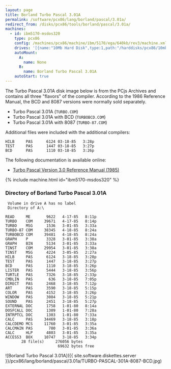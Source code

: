 ```yaml
---
layout: page
title: Borland Turbo Pascal 3.01A
permalink: /software/pcx86/lang/borland/pascal/3.01a/
redirect_from: /disks/pcx86/tools/borland/pascal/3.01a/
machines:
  - id: ibm5170-msdos320
    type: pcx86
    config: /machines/pcx86/machine/ibm/5170/ega/640kb/rev3/machine.xml
    drives: '[{name:"10Mb Hard Disk",type:1,path:"/harddisks/pcx86/10mb/MSDOS320-C400.json"}]'
    autoMount:
      A:
        name: None
      B:
        name: Borland Turbo Pascal 3.01A
    autoStart: true
---
```


The Turbo Pascal 3.01A disk image below is from the PCjs Archives and contains all three "flavors" of the
compiler.  According to the 1986 Reference Manual, the BCD and 8087 versions were normally sold separately.

- Turbo Pascal 3.01A (`TURBO.COM`) 
- Turbo Pascal 3.01A with BCD (`TURBOBCD.COM`) 
- Turbo Pascal 3.01A with 8087  (`TURBO-87.COM`)

Additional files were included with the additional compilers:

	HILB     PAS      6124 03-18-85   3:28p
	TEST     PAS      1447 03-18-85   3:27p
	BCD      PAS      1110 03-18-85   3:26p

The following documentation is available online:

- [Turbo Pascal Version 3.0 Reference Manual (1985)](http://bitsavers.org/pdf/borland/turbo_pascal/Turbo_Pascal_Version_3.0_Reference_Manual_1985.pdf)

{% include machine.html id="ibm5170-msdos320" %}

### Directory of Borland Turbo Pascal 3.01A

     Volume in drive A has no label
     Directory of A:\

    READ     ME       9622   4-17-85   8:11p
    TURBO    COM     39671   4-17-85   8:14p
    TURBO    MSG      1536   3-01-85   3:33a
    TURBO-87 COM     38345   4-18-85   8:24a
    TURBOBCD COM     39481   4-18-85   8:24a
    GRAPH    P        3328   3-01-85   3:38a
    GRAPH    BIN      5134   3-01-85   3:33a
    TINST    COM     29954   3-01-85   3:38a
    TINST    MSG      4224   3-05-85   2:27a
    HILB     PAS      6124   3-18-85   3:28p
    TEST     PAS      1447   3-18-85   3:27p
    BCD      PAS      1110   3-18-85   3:26p
    LISTER   PAS      5444   3-18-85   3:56p
    TURTLE   PAS      7326   3-18-85   2:33p
    CMDLIN   PAS       636   3-18-85   7:05p
    DIRECT   PAS      2468   3-18-85   7:12p
    ART      PAS      3590   3-18-85   5:15p
    COLOR    PAS      4152   3-18-85   3:26p
    WINDOW   PAS      3084   3-18-85   5:21p
    SOUND    PAS      2451   3-18-85   5:27p
    EXTERNAL DOC      1758   1-01-80   8:14a
    DOSFCALL DOC      1309   1-01-80   7:28a
    INTRPTCL DOC      1303   1-01-80   7:33a
    CALC     PAS     34469   3-18-85   3:18p
    CALCDEMO MCS     11760   3-01-85   3:35a
    CALCMAIN PAS       780   3-01-85   3:36a
    CALC     HLP      4803   3-01-85   3:35a
    ACCESS3  BOX     10747   3-18-85   3:34p
           28 file(s)     276056 bytes
                           69632 bytes free

![Borland Turbo Pascal 3.01A]({{ site.software.diskettes.server }}/pcx86/lang/borland/pascal/3.01a/TURBO-PASCAL-301A-8087-BCD.jpg)
